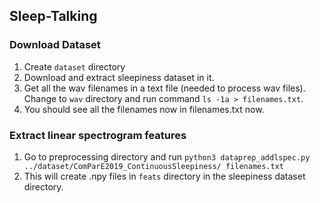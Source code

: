 ## Sleep-Talking

### Download Dataset
1. Create `dataset` directory
2. Download and extract sleepiness dataset in it.
3. Get all the wav filenames in a text file (needed to process wav files). Change to `wav` directory and run command `ls -1a > filenames.txt`.
4. You should see all the filenames now in filenames.txt now.

### Extract linear spectrogram features
1. Go to preprocessing directory and run `python3 dataprep_addlspec.py ../dataset/ComParE2019_ContinuousSleepiness/ filenames.txt`
2. This will create .npy files in `feats` directory in the sleepiness dataset directory.
